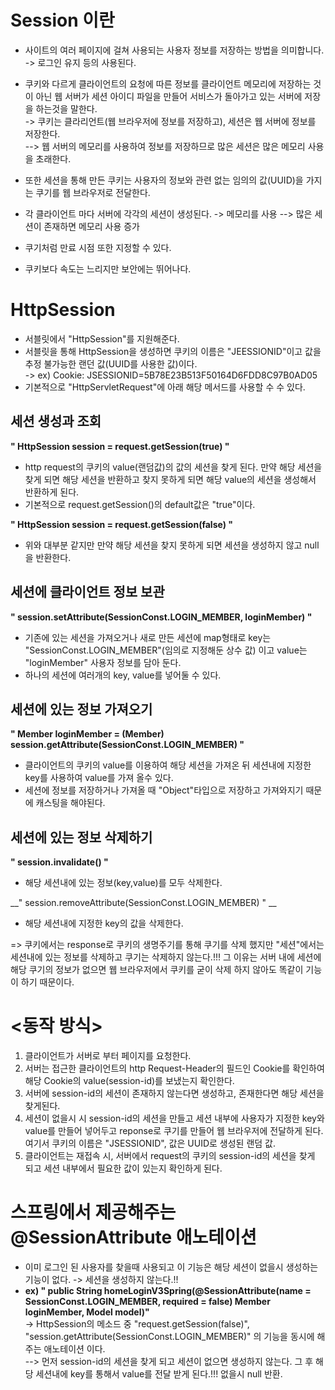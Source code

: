 __Session 이란__
==========================
- 사이트의 여러 페이지에 걸쳐 사용되는 사용자 정보를 저장하는 방법을 의미합니다.      
-> 로그인 유지 등의 사용된다.       

- 쿠키와 다르게 클라이언트의 요청에 따른 정보를 클라이언트 메모리에 저장하는 것이 아닌 웹 서버가 세션 아이디 파일을 만들어 서비스가 돌아가고 있는 서버에 저장을 하는것을 말한다.       
-> 쿠키는 클라리언트(웹 브라우저에 정보를 저장하고), 세션은 웹 서버에 정보를 저장한다.        
--> 웹 서버의 메모리를 사용하여 정보를 저장하므로 많은 세션은 많은 메모리 사용을 초래한다.           

- 또한 세션을 통해 만든 쿠키는 사용자의 정보와 관련 없는 임의의 값(UUID)을 가지는 쿠기를 웹 브라우저로 전달한다.
- 각 클라이언트 마다 서버에 각각의 세션이 생성된다. -> 메모리를 사용 --> 많은 세션이 존재하면 메모리 사용 증가    
- 쿠기처럼 만료 시점 또한 지정할 수 있다. 
- 쿠키보다 속도는 느리지만 보안에는 뛰어나다.     


__HttpSession__
====================
- 서블릿에서 "HttpSession"를 지원해준다.
- 서블릿을 통해 HttpSession을 생성하면 쿠키의 이름은 "JEESSIONID"이고 값을 추정 불가능한 랜던 값(UUID를 사용한 값)이다.   
-> ex) Cookie: JSESSIONID=5B78E23B513F50164D6FDD8C97B0AD05     
- 기본적으로 "HttpServletRequest"에 아래 해당 메서드를 사용할 수 수 있다.

__세션 생성과 조회__
-------------------------
__" HttpSession session = request.getSession(true) "__  
- http request의 쿠키의 value(랜덤값)의 값의 세션을 찾게 된다. 만약 해당 세션을 찾게 되면 해당 세션을 반환하고 찾지 못하게 되면 해당 value의 세션을 생성해서 반환하게 된다.         
- 기본적으로 request.getSession()의 default값은 "true"이다.

__" HttpSession session = request.getSession(false) "__            
- 위와 대부분 같지만 만약 해당 세션을 찾지 못하게 되면 세션을 생성하지 않고 null을 반환한다.


__세션에 클라이언트 정보 보관__
-----------------------------------
__" session.setAttribute(SessionConst.LOGIN_MEMBER, loginMember) "__     
- 기존에 있는 세션을 가져오거나 새로 만든 세션에 map형태로 key는 "SessionConst.LOGIN_MEMBER"(임의로 지정해둔 상수 값) 이고 value는 "loginMember" 사용자 정보를 담아 둔다.
- 하나의 세션에 여러개의 key, value를 넣어둘 수 있다.


__세션에 있는 정보 가져오기__
---------------------------------
__" Member loginMember = (Member) session.getAttribute(SessionConst.LOGIN_MEMBER) "__      
- 클라이언트의 쿠키의 value를 이용하여 해당 세션을 가져온 뒤 세션내에 지정한 key를 사용하여 value를 가져 올수 있다.
- 세션에 정보를 저장하거나 가져올 때 "Object"타입으로 저장하고 가져와지기 때문에 캐스팅을 해야된다.

__세션에 있는 정보 삭제하기__
----------------------------
__" session.invalidate() "__    
- 해당 세션내에 있는 정보(key,value)를 모두 삭제한다.

__" session.removeAttribute(SessionConst.LOGIN_MEMBER) " __      
- 해당 세션내에 지정한 key의 값을 삭제한다.

=> 쿠키에서는 response로 쿠키의 생명주기를 통해 쿠기를 삭제 했지만 "세션"에서는 세션내에 있는 정보를 삭제하고 쿠기는 삭제하지 않는다.!!! 그 이유는 서버 내에 세션에 해당 쿠기의 정보가 없으면 웹 브라우저에서 쿠키를 굳이 삭제 하지 않아도 똑같이 기능이 하기 때문이다.


__<동작 방식>__
=====================
1) 클라이언트가 서버로 부터 페이지를 요청한다.   
2) 서버는 접근한 클라이언트의 http Request-Header의 필드인 Cookie를 확인하여 해당 Cookie의 value(session-id)를 보냈는지 확인한다.    
3) 서버에 session-id의 세션이 존재하지 않는다면 생성하고, 존재한다면 해당 세션을 찾게된다.    
4) 세션이 없을시 시 session-id의 세션을 만들고 세션 내부에 사용자가 지정한 key와 value를 만들어 넣어두고 reponse로 쿠기를 만들어 웹 브라우저에 전달하게 된다. 여기서 쿠키의 이름은 "JSESSIONID", 값은 UUID로 생성된 랜덤 값.    
5) 클라이언트는 재접속 시, 서버에서 request의 쿠키의 session-id의 세션을 찾게 되고 세션 내부에서 필요한 값이 있는지 확인하게 된다.


__스프링에서 제공해주는 @SessionAttribute 애노테이션__
=====================================
- 이미 로그인 된 사용자를 찾을때 사용되고 이 기능은 해당 세션이 없을시 생성하는 기능이 없다. -> 세션을 생성하지 않는다.!!          
- __ex) " public String homeLoginV3Spring(@SessionAttribute(name = SessionConst.LOGIN_MEMBER, required = false) Member loginMember,
 Model model)"__     
-> HttpSession의 메소드 중 "request.getSession(false)", "session.getAttribute(SessionConst.LOGIN_MEMBER)" 의 기능을 동시에 해주는 애노테이션 이다.      
--> 먼저 session-id의 세션을 찾게 되고 세션이 없으면 생성하지 않는다. 그 후 해당 세션내에 key를 통해서 value를 전달 받게 된다.!!! 없을시 null 반환.
